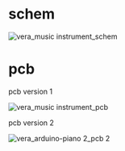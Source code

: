 # schem

![vera_music instrument_schem](https://cloud.githubusercontent.com/assets/23609156/24518732/c8e288c8-1537-11e7-97e2-2374bc2f426a.png)

# pcb

pcb version 1

![vera_music instrument_pcb](https://cloud.githubusercontent.com/assets/23609156/24518786/ecdafd8c-1537-11e7-9e15-f72137e6d250.png)

pcb version 2

![vera_arduino-piano 2_pcb 2](https://cloud.githubusercontent.com/assets/23609156/24525086/db3d5b7c-154d-11e7-9b59-682cd6a62dc7.png)
